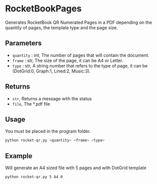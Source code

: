# RocketBookPages
Generates RocketBook QR Numerated Pages in a PDF depending on the quantity of pages, the template type and the page size.

## Parameters
- `quantity` : int,
    The number of pages that will contain the document.
- `frame` : str,
    The size of the page, it can be A4 or Letter.
- `type` : str,
    A string number that refers to the type of page, it can be (DotGrid:0, Graph:1, Lined:2, Music:3).

## Returns
- `str`,
    Returns a message with the status
- `file`,
    The *.pdf file

## Usage
You must be placed in the program folder.
```bash
python rocket-qr.py <quantity> <frame> <type>
```

## Example
Will generate an A4 sized file with 5 pages and with DotGrid template
```bash
python rocket-qr.py 5 A4 0
```
